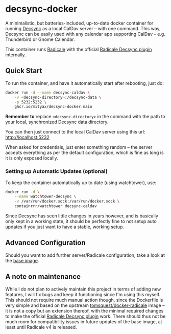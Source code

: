 # decsync-docker
A minimalistic, but batteries-included, up-to-date docker container for running [Decsync](https://github.com/39aldo39/DecSync) as a local CalDav server – with one command. This way, Decsync can be easily used with any calendar app supporting CalDav – e.g. Thunderbird or Gnome Calendar.

This container runs [Radicale](https://github.com/Kozea/Radicale) with the official [Radicale Decsync plugin](https://github.com/39aldo39/Radicale-DecSync) internally.

## Quick Start

To run the container, and have it automatically start after rebooting, just do:

```bash
docker run -d --name decsync-caldav \
    -v <decsync-directory>:/decsync-data \
    -p 5232:5232 \
    ghcr.io/mityax/decsync-docker:main
```

**Remember to** replace `<decsync-directory>` in the command with the path to your local, synchronized Decsync data directory.

You can then just connect to the local CalDav server using this url: [http://localhost:5232](http://localhost:5232)

When asked for credentials, just enter something random – the server accepts everything as per the default configuration, which is fine as long is it is only exposed locally.

### Setting up Automatic Updates (optional)
To keep the container automatically up to date (using watchtower), use:

```bash
docker run -d \
    --name watchtower-decsync \
    -v /var/run/docker.sock:/var/run/docker.sock \
    containrrr/watchtower decsync-caldav
```

Since Decsync has seen little changes in years however, and is basically only kept in a working state, it should be perfectly fine to not setup auto updates if you just want to have a stable, working setup.

## Advanced Configuration
Should you want to add further server/Radicale configuration, take a look at the [base image](https://github.com/tomsquest/docker-radicale).

## A note on maintenance
While I do not plan to actively maintain this project in terms of adding new features, I will fix bugs and keep it functioning since I'm using this myself. This should not require much manual action though, since the Dockerfile is very simple and based on the upstream [tomsquest/docker-radicale](https://github.com/tomsquest/docker-radicale) image – it is not a copy but an extension thereof, with the minimal required changes to make the official [Radicale Decsync plugin](https://github.com/39aldo39/Radicale-DecSync) work. There should thus not be much room for compatibility issues in future updates of the base image, at least until Radicale v4 is released.



